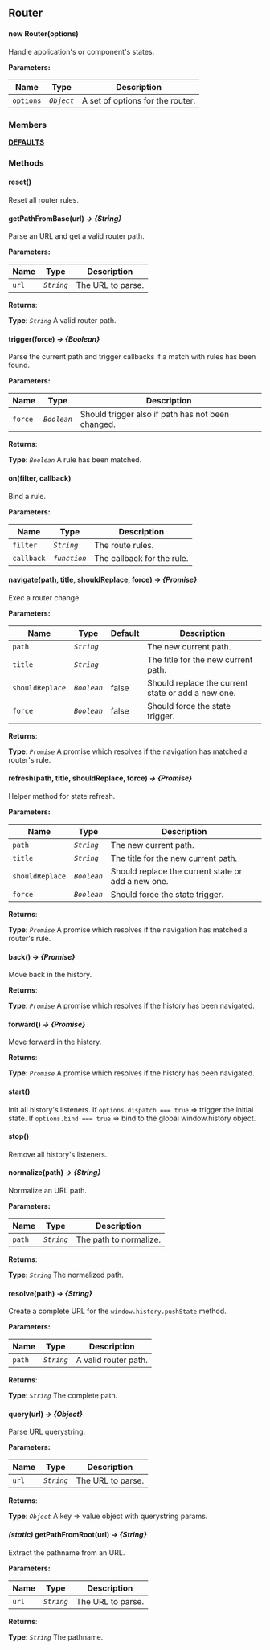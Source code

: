 ## Router


#### new Router(options)



Handle application's or component's states.





**Parameters:**

| Name |Type | Description |
|---|---|---|
|`options` |*`Object`* |A set of options for the router.|























  
### Members

**[DEFAULTS](Router_DEFAULTS)**


### Methods



#### reset()



Reset all router rules.





























#### getPathFromBase(url) *&rarr; {String}*



Parse an URL and get a valid router path.





**Parameters:**

| Name |Type | Description |
|---|---|---|
|`url` |*`String`* |The URL to parse.|








**Returns**:


**Type**: *`String`*
A valid router path.


















#### trigger(force) *&rarr; {Boolean}*



Parse the current path and trigger callbacks if a match with rules has been found.





**Parameters:**

| Name |Type | Description |
|---|---|---|
|`force` |*`Boolean`* |Should trigger also if path has not been changed.|








**Returns**:


**Type**: *`Boolean`*
A rule has been matched.


















#### on(filter, callback)



Bind a rule.





**Parameters:**

| Name |Type | Description |
|---|---|---|
|`filter` |*`String`* |The route rules.|
|`callback` |*`function`* |The callback for the rule.|


























#### navigate(path, title, shouldReplace, force) *&rarr; {Promise}*



Exec a router change.





**Parameters:**

| Name |Type | Default | Description |
|---|---|---|---|
|`path` |*`String`* | |The new current path.|
|`title` |*`String`* | |The title for the new current path.|
|`shouldReplace` |*`Boolean`* |false |Should replace the current state or add a new one.|
|`force` |*`Boolean`* |false |Should force the state trigger.|








**Returns**:


**Type**: *`Promise`*
A promise which resolves if the navigation has matched a router's rule.


















#### refresh(path, title, shouldReplace, force) *&rarr; {Promise}*



Helper method for state refresh.





**Parameters:**

| Name |Type | Description |
|---|---|---|
|`path` |*`String`* |The new current path.|
|`title` |*`String`* |The title for the new current path.|
|`shouldReplace` |*`Boolean`* |Should replace the current state or add a new one.|
|`force` |*`Boolean`* |Should force the state trigger.|








**Returns**:


**Type**: *`Promise`*
A promise which resolves if the navigation has matched a router's rule.


















#### back() *&rarr; {Promise}*



Move back in the history.











**Returns**:


**Type**: *`Promise`*
A promise which resolves if the history has been navigated.


















#### forward() *&rarr; {Promise}*



Move forward in the history.











**Returns**:


**Type**: *`Promise`*
A promise which resolves if the history has been navigated.


















#### start()



Init all history's listeners.
If `options.dispatch === true` => trigger the initial state.
If `options.bind === true` => bind to the global window.history object.





























#### stop()



Remove all history's listeners.





























#### normalize(path) *&rarr; {String}*



Normalize an URL path.





**Parameters:**

| Name |Type | Description |
|---|---|---|
|`path` |*`String`* |The path to normalize.|








**Returns**:


**Type**: *`String`*
The normalized path.


















#### resolve(path) *&rarr; {String}*



Create a complete URL for the `window.history.pushState` method.





**Parameters:**

| Name |Type | Description |
|---|---|---|
|`path` |*`String`* |A valid router path.|








**Returns**:


**Type**: *`String`*
The complete path.


















#### query(url) *&rarr; {Object}*



Parse URL querystring.





**Parameters:**

| Name |Type | Description |
|---|---|---|
|`url` |*`String`* |The URL to parse.|








**Returns**:


**Type**: *`Object`*
A key => value object with querystring params.


















#### *(static)* getPathFromRoot(url) *&rarr; {String}*



Extract the pathname from an URL.





**Parameters:**

| Name |Type | Description |
|---|---|---|
|`url` |*`String`* |The URL to parse.|








**Returns**:


**Type**: *`String`*
The pathname.